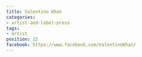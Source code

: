 ```yaml
---
title: Valentino Khan
categories:
- artist-and-label-press
tags:
- artist
position: 22
facebook: https://www.facebook.com/ValentinoKhan/
---
```



